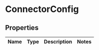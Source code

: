 # ConnectorConfig

## Properties
Name | Type | Description | Notes
------------ | ------------- | ------------- | -------------
